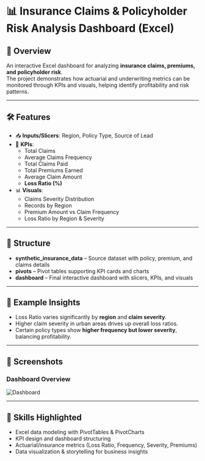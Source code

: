 # 📊 Insurance Claims & Policyholder Risk Analysis Dashboard (Excel)

## 🔹 Overview
An interactive Excel dashboard for analyzing **insurance claims, premiums, and policyholder risk**.  
The project demonstrates how actuarial and underwriting metrics can be monitored through KPIs and visuals, helping identify profitability and risk patterns.  

---

## 🛠 Features
- 📥 **Inputs/Slicers**: Region, Policy Type, Source of Lead  
- 🎯 **KPIs**:  
  - Total Claims  
  - Average Claims Frequency  
  - Total Claims Paid  
  - Total Premiums Earned  
  - Average Claim Amount  
  - **Loss Ratio (%)**  
- 📊 **Visuals**:  
  - Claims Severity Distribution  
  - Records by Region  
  - Premium Amount vs Claim Frequency  
  - Loss Ratio by Region & Severity  

---

## 📂 Structure
- **synthetic_insurance_data** – Source dataset with policy, premium, and claims details  
- **pivots** – Pivot tables supporting KPI cards and charts  
- **dashboard** – Final interactive dashboard with slicers, KPIs, and visuals  

---

## 🔑 Example Insights
- Loss Ratio varies significantly by **region** and **claim severity**.  
- Higher claim severity in urban areas drives up overall loss ratios.  
- Certain policy types show **higher frequency but lower severity**, balancing profitability.  

---

## 📸 Screenshots
### Dashboard Overview  
![Dashboard](image/dashboard.png)  

---

## 🎯 Skills Highlighted
- Excel data modeling with PivotTables & PivotCharts  
- KPI design and dashboard structuring  
- Actuarial/insurance metrics (Loss Ratio, Frequency, Severity, Premiums)  
- Data visualization & storytelling for business insights  

